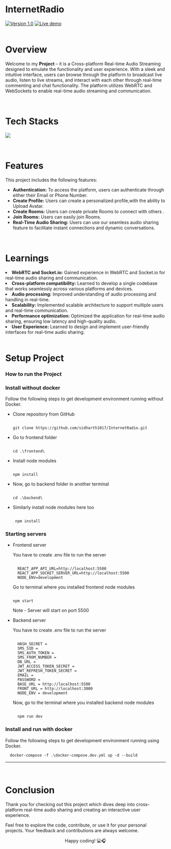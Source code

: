# InternetRadio
[![Version 1.0](https://img.shields.io/badge/Version-v1.0.0-blue)]()
[![Live demo](https://img.shields.io/badge/Live-Demo-blue)](http://jkluradio.sidharthv.tech/)  
<br>

# Overview

Welcome to my **Project** – it is a Cross-platform Real-time Audio Streaming designed to emulate the functionality and user experience. With a sleek and intuitive interface, users can browse through the platform to broadcast live audio, listen to live streams, and interact with each other through real-time commenting and chat functionality. The platform utilizes WebRTC and WebSockets to enable real-time audio streaming and communication.

<br>

# Tech Stacks

<p>
  <a href="https://skillicons.dev">
    <img src="https://skillicons.dev/icons?i=react,nodejs,express,mongodb,redux,bootstrap,git,github,vscode" />
  </a>
</p>
<br>

# Features

This project includes the following features:
<ul>
    <li><strong>Authentication:</strong> To access the platform, users can authenticate through either their Email or Phone Number.</li>
    <li><strong>Create Profile:</strong> Users can create a personalized profile,with the ability to Upload Avatar.</li>
    <li><strong>Create Rooms:</strong> Users can create private Rooms to connect with others .</li>
    <li><strong>Join Rooms:</strong> Users can easily join Rooms.</li>
    <li><strong>Real-Time Audio Sharing:</strong> Users can use our seamless audio sharing feature to facilitate instant connections and dynamic conversations.</li>
</ul>

<br>

# Learnings

<li><strong>WebRTC and Socket.io:</strong> Gained experience in WebRTC and Socket.io for real-time audio sharing and communication.</li> 
<li><strong>Cross-platform compatibility:</strong> Learned to develop a single codebase that works seamlessly across various platforms and devices.</li> <li><strong>Audio processing:</strong> Improved understanding of audio processing and handling in real-time.</li> 
<li><strong>Scalability:</strong> Implemented scalable architecture to support multiple users and real-time communication.</li> 
<li><strong>Performance optimization:</strong> Optimized the application for real-time audio sharing, ensuring low latency and high-quality audio.</li> 
<li><strong>User Experience:</strong> Learned to design and implement user-friendly interfaces for real-time audio sharing.</li>

<br>

# Setup Project

### How to run the Project
### Install without docker

Follow the following steps to get development environment running without Docker.

* Clone repository from GitHub
  
  ```
  
  git clone https://github.com/sidharth1017/InternetRadio.git
  
  ```

* Go to frontend folder

  ```
  
  cd .\frontend\
  
  ```

* Install node modules

   ```
   
   npm install

   ```

* Now, go to backend folder in another terminal
  
  ```
  
  cd .\backend\
  
  ```

* Similarly install node modules here too

  ```
   
   npm install
  
  ```

### Starting servers

* Frontend server

  You have to create .env file to run the server
  
  ```
  
    REACT_APP_API_URL=http://localhost:5500
    REACT_APP_SOCKET_SERVER_URL=http://localhost:5500
    NODE_ENV=development
  
  ```
  Go to terminal where you installed frontend node modules

  ```

  npm start

  ```

  Note - Server will start on port 5500

* Backend server
  
  You have to create .env file to run the server
  ```
  
    HASH_SECRET = 
    SMS_SID = 
    SMS_AUTH_TOKEN = 
    SMS_FROM_NUMBER = 
    DB_URL = 
    JWT_ACCESS_TOKEN_SECRET = 
    JWT_REFRESH_TOKEN_SECRET = 
    EMAIL = 
    PASSWORD =
    BASE_URL = http://localhost:5500
    FRONT_URL = http://localhost:3000
    NODE_ENV = development
  
  ```
  
  Now, go to the terminal where you installed backend node modules
  
    ```

      npm run dev

    ```

### Install and run with docker

Follow the following steps to get development environment running using Docker.
  ```
    docker-compose -f .\docker-compose.dev.yml up -d --build
  ```

---

<br>

# Conclusion

Thank you for checking out this project which dives deep into cross-platform real-time audio sharing and creating an interactive user experience. 

Feel free to explore the code, contribute, or use it for your personal projects. Your feedback and contributions are always welcome.

<p align="center">
  Happy coding! 💻🎧
</p>
